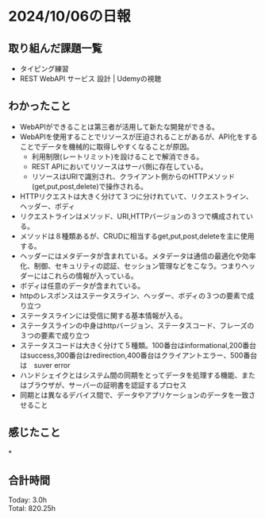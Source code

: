 # 2024/10/06の日報
## 取り組んだ課題一覧
* タイピング練習
* REST WebAPI サービス 設計 | Udemyの視聴
## わかったこと
* WebAPIができることは第三者が活用して新たな開発ができる。
* WebAPIを使用することでリソースが圧迫されることがあるが、API化をすることでデータを機械的に取得しやすくなることが原因。
  *  利用制限(レートリミット)を設けることで解消できる。
  *  REST APIにおいてリソースはサーバ側に存在している。
  *  リソースはURIで識別され、クライアント側からのHTTPメソッド(get,put,post,delete)で操作される。
*  HTTPリクエストは大きく分けて３つに分けれていて、リクエストライン、ヘッダー、ボディ
  *  リクエストラインはメソッド、URI,HTTPバージョンの３つで構成されている。
  *  メソッドは８種類あるが、CRUDに相当するget,put,post,deleteを主に使用する。
  *  ヘッダーにはメタデータが含まれている。メタデータは通信の最適化や効率化、制御、セキュリティの認証、セッション管理などをこなう。つまりヘッダーにはこれらの情報が入っている。
  *  ボディは任意のデータが含まれている。
*  httpのレスポンスはステータスライン、ヘッダー、ボディの３つの要素で成り立つ
  *  ステータスラインには受信に関する基本情報が入る。
  *  ステータスラインの中身はhttpバージョン、ステータスコード、フレーズの３つの要素で成り立つ
  *  ステータスコードは大きく分けて５種類。100番台はinformational,200番台はsuccess,300番台はredirection,400番台はクライアントエラー、500番台は　suver error
  *  ハンドシェイクとはシステム間の同期をとってデータを処理する機能、またはブラウザが、サーバーの証明書を認証するプロセス
  *  同期とは異なるデバイス間で、データやアプリケーションのデータを一致させること       
## 感じたこと
*　
## 合計時間  
Today: 3.0h<br>
Total: 820.25h
